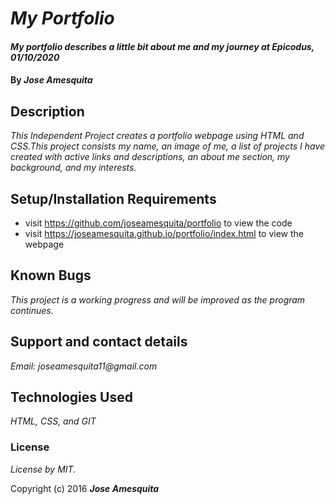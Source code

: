 # _My Portfolio_

#### _My portfolio describes a little bit about me and my journey at Epicodus, 01/10/2020_

#### By _**Jose Amesquita**_

## Description

_This Independent Project creates a portfolio webpage using HTML and CSS.This project consists my name, an image of me, a list of projects I have created with active links and descriptions, an about me section, my background, and my interests._

## Setup/Installation Requirements

* visit https://github.com/joseamesquita/portfolio to view the code 
* visit https://joseamesquita.github.io/portfolio/index.html to view the webpage

## Known Bugs

_This project is a working progress and will be improved as the program continues._

## Support and contact details

_Email: joseamesquita11@gmail.com_

## Technologies Used

_HTML, CSS, and GIT_

### License

*License by MIT.*

Copyright (c) 2016 **_Jose Amesquita_**
